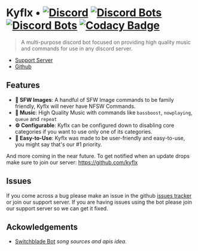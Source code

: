 # Kyflx &bull; [![Discord](https://img.shields.io/discord/696355996657909790.svg?logo=discord&colorB=7289DA)](https://discord.gg/BnQECNd) [![Discord Bots](https://top.gg/api/widget/servers/634766962378932224.svg)](https://top.gg/bot/634766962378932224) [![Discord Bots](https://top.gg/api/widget/upvotes/634766962378932224.svg)](https://top.gg/bot/634766962378932224) [![Codacy Badge](https://api.codacy.com/project/badge/Grade/01635ad1a98743cab5184bb8467ec061)](https://www.codacy.com/gh/kyflx/kyflx?utm_source=github.com&utm_medium=referral&utm_content=kyflx/kyflx&utm_campaign=Badge_Grade)

> A multi-purpose discord bot focused on providing high quality music and commands for use in any discord server.

- [Support Server](https://discord.gg/BnQECNd)
- [Github](https://github.com/kyflx)

## Features

- **🦺 SFW Images**: A handful of SFW Image commands to be family friendly, Kyflx will never have NFSW Commands.
- **🎵 Music**: High Quality Music with commands like `bassboost`, `nowplaying`, `queue` and `repeat`
- **⚙️ Configurable**: Kyflx can be configured down to disabling core categories if you want to use only one of its categories.
- **🔰 Easy-to-Use**: Kyflx was made to be user-friendly and easy-to-use, you might say that's our #1 priority.

And more coming in the near future. To get notified when an update drops make sure to join our server: <https://github.com/kyflx>

## Issues

If you come across a bug please make an issue in the github [issues tracker](https://github.com/kyflx/kyflx/issues) or join our support server.
If you are having issues using the bot please join our support server so we can get it fixed.

## Ackowledgements

- [Switchblade Bot](https://github.com/SwitchbladeBot/switchblade) *song sources and apis idea.*
